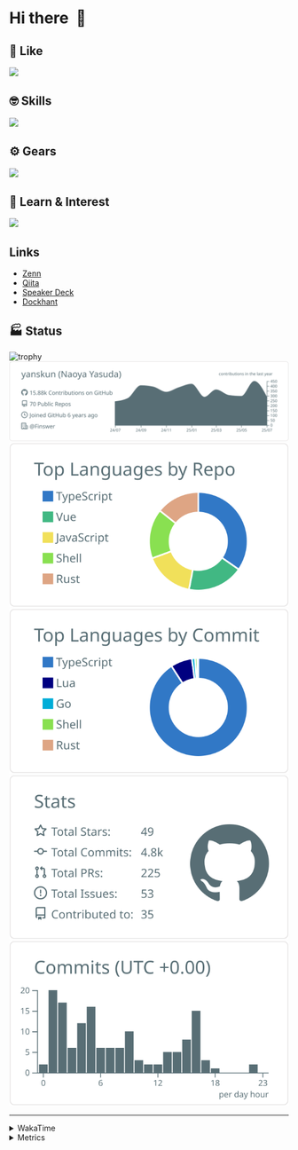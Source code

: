 # Hi there&nbsp; :wave:

## 💌 Like
<img src="https://go-skill-icons.vercel.app/api/icons?i=github" />

## 🤓 Skills
<img src="https://go-skill-icons.vercel.app/api/icons?i=js,ts,vue,nuxtjs,react,nextjs,go,lua,git" />

## ⚙️ Gears
<img src="https://go-skill-icons.vercel.app/api/icons?i=neovim,vscode,githubcopilot,alacritty,tmux" />

## 📖 Learn & Interest
<img src="https://go-skill-icons.vercel.app/api/icons?i=rust,deno,css,zig,playwright,githubactions,storybook,netlify,eslint" />

## Links
- [Zenn](https://zenn.dev/yanskun)
- [Qiita](https://qiita.com/yanskun)
- [Speaker Deck](https://speakerdeck.com/yanskun)
- [Dockhant](https://www.dockhunt.com/users/yanskun)

<!-- https://github.com/ryo-ma/github-profile-trophy -->

## 🏭 Status

<img src="https://github-profile-trophy.vercel.app/?username=yanskun&theme=onedark&row=1" alt="trophy">

<!-- https://github.com/vn7n24fzkq/github-profile-summary-cards -->
<picture>
  <source media="(prefers-color-scheme: dark)" srcset="https://raw.githubusercontent.com/yanskun/yanskun/master/profile-summary-card-output/nord_dark/0-profile-details.svg">
 <img src="https://raw.githubusercontent.com/yanskun/yanskun/master/profile-summary-card-output/default/0-profile-details.svg">
</picture>
<br>
<picture>
  <source media="(prefers-color-scheme: dark)" srcset="https://raw.githubusercontent.com/yanskun/yanskun/master/profile-summary-card-output/nord_dark/1-repos-per-language.svg">
 <img src="https://raw.githubusercontent.com/yanskun/yanskun/master/profile-summary-card-output/default/1-repos-per-language.svg">
</picture>
<picture>
  <source media="(prefers-color-scheme: dark)" srcset="https://raw.githubusercontent.com/yanskun/yanskun/master/profile-summary-card-output/nord_dark/2-most-commit-language.svg">
 <img src="https://raw.githubusercontent.com/yanskun/yanskun/master/profile-summary-card-output/default/2-most-commit-language.svg">
</picture>
<br>
<picture>
  <source media="(prefers-color-scheme: dark)" srcset="https://raw.githubusercontent.com/yanskun/yanskun/master/profile-summary-card-output/nord_dark/3-stats.svg">
 <img src="https://raw.githubusercontent.com/yanskun/yanskun/master/profile-summary-card-output/default/3-stats.svg">
</picture>
<picture>
  <source media="(prefers-color-scheme: dark)" srcset="https://raw.githubusercontent.com/yanskun/yanskun/master/profile-summary-card-output/nord_dark/4-productive-time.svg">
 <img src="https://raw.githubusercontent.com/yanskun/yanskun/master/profile-summary-card-output/default/4-productive-time.svg">
</picture>

---

<details>
  <summary>WakaTime</summary>
<!--START_SECTION:waka-->
![Code Time](http://img.shields.io/badge/Code%20Time-2%2C408%20hrs%2041%20mins-blue)

**🐱 My GitHub Data** 

> 📦 149.3 kB Used in GitHub's Storage 
 > 
> 🏆 2,481 Contributions in the Year 2025
 > 
> 💼 Opted to Hire
 > 
> 📜 131 Public Repositories 
 > 
> 🔑 6 Private Repositories 
 > 
**I'm an Early 🐤** 

```text
🌞 Morning                31431 commits       ████░░░░░░░░░░░░░░░░░░░░░   16.15 % 
🌆 Daytime                119679 commits      ███████████████░░░░░░░░░░   61.49 % 
🌃 Evening                39715 commits       █████░░░░░░░░░░░░░░░░░░░░   20.41 % 
🌙 Night                  3807 commits        ░░░░░░░░░░░░░░░░░░░░░░░░░   01.96 % 
```
📅 **I'm Most Productive on Tuesday** 

```text
Monday                   30936 commits       ████░░░░░░░░░░░░░░░░░░░░░   15.89 % 
Tuesday                  43278 commits       ██████░░░░░░░░░░░░░░░░░░░   22.24 % 
Wednesday                41320 commits       █████░░░░░░░░░░░░░░░░░░░░   21.23 % 
Thursday                 37147 commits       █████░░░░░░░░░░░░░░░░░░░░   19.09 % 
Friday                   35388 commits       █████░░░░░░░░░░░░░░░░░░░░   18.18 % 
Saturday                 2191 commits        ░░░░░░░░░░░░░░░░░░░░░░░░░   01.13 % 
Sunday                   4372 commits        █░░░░░░░░░░░░░░░░░░░░░░░░   02.25 % 
```


📊 **This Week I Spent My Time On** 

```text
🕑︎ Time Zone: Asia/Tokyo

💬 Programming Languages: 
TypeScript               28 hrs 9 mins       ████████████████████░░░░░   80.80 % 
JSON                     1 hr 51 mins        █░░░░░░░░░░░░░░░░░░░░░░░░   05.31 % 
Lua                      1 hr 21 mins        █░░░░░░░░░░░░░░░░░░░░░░░░   03.88 % 
Other                    1 hr 15 mins        █░░░░░░░░░░░░░░░░░░░░░░░░   03.59 % 
Markdown                 49 mins             █░░░░░░░░░░░░░░░░░░░░░░░░   02.34 % 

🔥 Editors: 
Neovim                   27 hrs 39 mins      ████████████████████░░░░░   79.39 % 
VS Code                  7 hrs 10 mins       █████░░░░░░░░░░░░░░░░░░░░   20.61 % 

💻 Operating System: 
Mac                      34 hrs 50 mins      █████████████████████████   100.00 % 
```


 Last Updated on 19/07/2025 05:32:42 UTC
<!--END_SECTION:waka-->
</details>

<details>
  <summary>Metrics</summary>
  <img src="https://github.com/yanskun/yanskun/blob/main/github-metrics.svg" alt="Metrics">
</details>
